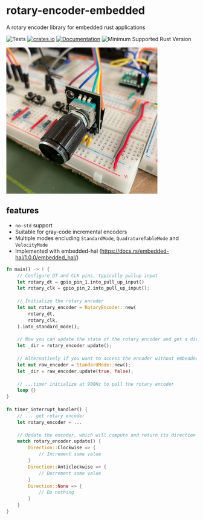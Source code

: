 # rotary-encoder-embedded

A rotary encoder library for embedded rust applications

![Tests](https://github.com/ostenning/rotary-encoder-embedded/actions/workflows/build.yml/badge.svg)
[![crates.io](https://img.shields.io/crates/v/rotary-encoder-embedded.svg)](https://crates.io/crates/rotary-encoder-embedded)
[![Documentation](https://docs.rs/rotary-encoder-embedded/badge.svg)](https://docs.rs/rotary-encoder-embedded)
![Minimum Supported Rust Version](https://img.shields.io/badge/rustc-1.46+-blue.svg)

![rotary encoder](https://github.com/ostenning/images/blob/main/rotary-encoder.jpg?raw=true)

## features

- `no-std` support
- Suitable for gray-code incremental encoders
- Multiple modes encluding `StandardMode`, `QuadratureTableMode` and `VelocityMode`
- Implemented with embedded-hal (https://docs.rs/embedded-hal/1.0.0/embedded_hal/)


```rust
fn main() -> ! {
    // Configure DT and CLK pins, typically pullup input
    let rotary_dt = gpio_pin_1.into_pull_up_input()
    let rotary_clk = gpio_pin_2.into_pull_up_input();

    // Initialize the rotary encoder
    let mut rotary_encoder = RotaryEncoder::new(
        rotary_dt,
        rotary_clk,
    ).into_standard_mode();
    
    // Now you can update the state of the rotary encoder and get a direction value. Call this from an update routine, timer task or interrupt
    let _dir = rotary_encoder.update();

    // Alternatively if you want to access the encoder without embedded-hal pin traits and use boolean states, you can use the mode directly:
    let mut raw_encoder = StandardMode::new();
    let _dir = raw_encoder.update(true, false);

    // ...timer initialize at 900Hz to poll the rotary encoder
    loop {}
}

fn timer_interrupt_handler() {
    // ... get rotary encoder 
    let rotary_encoder = ...

    // Update the encoder, which will compute and return its direction
    match rotary_encoder.update() {
        Direction::Clockwise => {
            // Increment some value
        }
        Direction::Anticlockwise => {
            // Decrement some value
        }
        Direction::None => {
            // Do nothing
        }
    }
}
```
